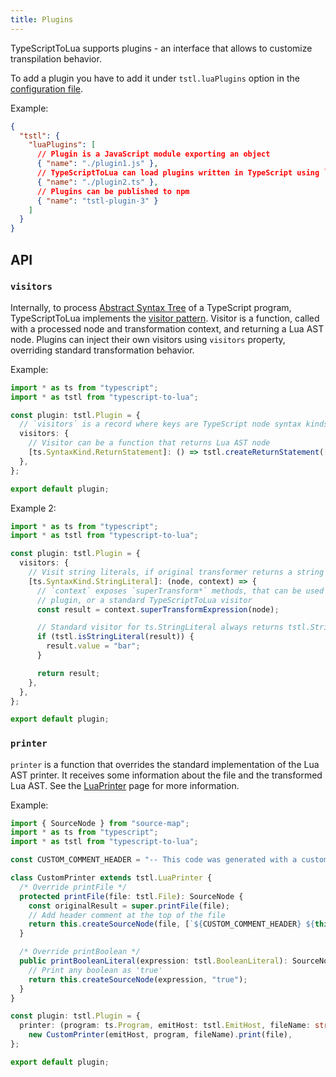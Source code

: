 ```yaml
---
title: Plugins
---
```


TypeScriptToLua supports plugins - an interface that allows to customize transpilation behavior.

To add a plugin you have to add it under `tstl.luaPlugins` option in the [configuration file](../configuration.md).

Example:

```json title=tsconfig.json
{
  "tstl": {
    "luaPlugins": [
      // Plugin is a JavaScript module exporting an object
      { "name": "./plugin1.js" },
      // TypeScriptToLua can load plugins written in TypeScript using `ts-node`
      { "name": "./plugin2.ts" },
      // Plugins can be published to npm
      { "name": "tstl-plugin-3" }
    ]
  }
}
```

## API

### `visitors`

Internally, to process [Abstract Syntax Tree](https://basarat.gitbook.io/typescript/overview/ast) of a TypeScript program, TypeScriptToLua implements the [visitor pattern](https://en.wikipedia.org/wiki/Visitor_pattern). Visitor is a function, called with a processed node and transformation context, and returning a Lua AST node. Plugins can inject their own visitors using `visitors` property, overriding standard transformation behavior.

Example:

```ts
import * as ts from "typescript";
import * as tstl from "typescript-to-lua";

const plugin: tstl.Plugin = {
  // `visitors` is a record where keys are TypeScript node syntax kinds
  visitors: {
    // Visitor can be a function that returns Lua AST node
    [ts.SyntaxKind.ReturnStatement]: () => tstl.createReturnStatement([tstl.createBooleanLiteral(true)]),
  },
};

export default plugin;
```

Example 2:

```ts
import * as ts from "typescript";
import * as tstl from "typescript-to-lua";

const plugin: tstl.Plugin = {
  visitors: {
    // Visit string literals, if original transformer returns a string literal, change the string to "bar" instead
    [ts.SyntaxKind.StringLiteral]: (node, context) => {
      // `context` exposes `superTransform*` methods, that can be used to call either the visitor provided by previous
      // plugin, or a standard TypeScriptToLua visitor
      const result = context.superTransformExpression(node);

      // Standard visitor for ts.StringLiteral always returns tstl.StringLiteral node
      if (tstl.isStringLiteral(result)) {
        result.value = "bar";
      }

      return result;
    },
  },
};

export default plugin;
```

### `printer`

`printer` is a function that overrides the standard implementation of the Lua AST printer. It receives some information about the file and the transformed Lua AST. See the [LuaPrinter](printer.md) page for more information.

Example:

```ts
import { SourceNode } from "source-map";
import * as ts from "typescript";
import * as tstl from "typescript-to-lua";

const CUSTOM_COMMENT_HEADER = "-- This code was generated with a custom plugin!\n";

class CustomPrinter extends tstl.LuaPrinter {
  /* Override printFile */
  protected printFile(file: tstl.File): SourceNode {
    const originalResult = super.printFile(file);
    // Add header comment at the top of the file
    return this.createSourceNode(file, [`${CUSTOM_COMMENT_HEADER} ${this.luaFile}\n`, originalResult]);
  }

  /* Override printBoolean */
  public printBooleanLiteral(expression: tstl.BooleanLiteral): SourceNode {
    // Print any boolean as 'true'
    return this.createSourceNode(expression, "true");
  }
}

const plugin: tstl.Plugin = {
  printer: (program: ts.Program, emitHost: tstl.EmitHost, fileName: string, file: tstl.File) =>
    new CustomPrinter(emitHost, program, fileName).print(file),
};

export default plugin;
```
